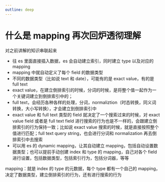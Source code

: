 ```yaml
---
outline: deep
---
```

# 什么是 mapping 再次回炉透彻理解

对之前讲解的知识串联起来

- 往 es 里面直接插入数据，es 会自动建立索引，同时建立 type 以及对应的 mapping
- mapping 中就自动定义了每个 field 的数据类型
- 不同的数据类型（比如说 text 和 date），可能有的是 exact value，有的是 full text
- exact value，在建立倒排索引的时候，分词的时候，是将整个值一起作为一个关键词建立到倒排索引中的；
- full text，会经历各种各样的处理，分词，normaliztion（时态转换，同义词转换，大小写转换），才会建立到倒排索引中
- exact value 和 full text 类型的 field 就决定了一个搜索过来的时候，对 exact value field 或者是 full text field 进行搜索的行为也是不一样的，会跟建立倒排索引的行为保持一致；比如说 exact value 搜索的时候，就是直接按照整个值进行匹配；full text query string，也会进行分词和 normalization 再去倒排索引中去搜索
- 可以用 es 的 dynamic mapping，让其自动建立 mapping，包括自动设置数据类型；也可以提前手动创建 index 和 type 的 mapping，自己对各个 field 进行设置，包括数据类型，包括索引行为，包括分词器，等等

mapping：就是 index 的 type 的元数据，每个 type 都有一个自己的 mapping，决定了数据类型，建立倒排索引的行为，还有进行搜索的行为
